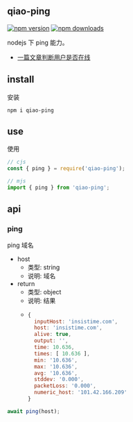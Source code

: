 ## qiao-ping

[![npm version](https://img.shields.io/npm/v/qiao-ping.svg?style=flat-square)](https://www.npmjs.org/package/qiao-ping)
[![npm downloads](https://img.shields.io/npm/dm/qiao-ping.svg?style=flat-square)](https://npm-stat.com/charts.html?package=qiao-ping)

nodejs 下 ping 能力。

- [一篇文章判断用户是否在线](https://blog.insistime.com/is-online)

## install

安装

```shell
npm i qiao-ping
```

## use

使用

```javascript
// cjs
const { ping } = require('qiao-ping');

// mjs
import { ping } from 'qiao-ping';
```

## api

### ping

ping 域名

- host
  - 类型: string
  - 说明: 域名
- return
  - 类型: object
  - 说明: 结果
  - ```javascript
    {
      inputHost: 'insistime.com',
      host: 'insistime.com',
      alive: true,
      output: '',
      time: 10.636,
      times: [ 10.636 ],
      min: '10.636',
      max: '10.636',
      avg: '10.636',
      stddev: '0.000',
      packetLoss: '0.000',
      numeric_host: '101.42.166.209'
    }
    ```

```javascript
await ping(host);
```
